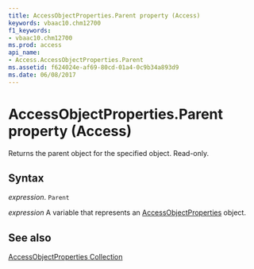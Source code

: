 ```yaml
---
title: AccessObjectProperties.Parent property (Access)
keywords: vbaac10.chm12700
f1_keywords:
- vbaac10.chm12700
ms.prod: access
api_name:
- Access.AccessObjectProperties.Parent
ms.assetid: f624024e-af69-80cd-01a4-0c9b34a893d9
ms.date: 06/08/2017
---
```



# AccessObjectProperties.Parent property (Access)

Returns the parent object for the specified object. Read-only.


## Syntax

_expression_. `Parent`

_expression_ A variable that represents an [AccessObjectProperties](Access.AccessObjectProperties.md) object.


## See also


[AccessObjectProperties Collection](Access.AccessObjectProperties.md)

